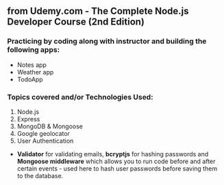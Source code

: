 ## from Udemy.com - The Complete Node.js Developer Course (2nd Edition)

### Practicing by coding along with instructor and building the following apps:
+ Notes app
+ Weather app
+ TodoApp

### Topics covered and/or Technologies Used:
1. Node.js
2. Express
3. MongoDB & Mongoose
4. Google geolocator
5. User Authentication 
  * **Validator** for validating emails, **bcryptjs** for hashing passwords and **Mongoose middleware** which allows you to run code before and after certain events - used here to hash user passwords before saving them to the database.
